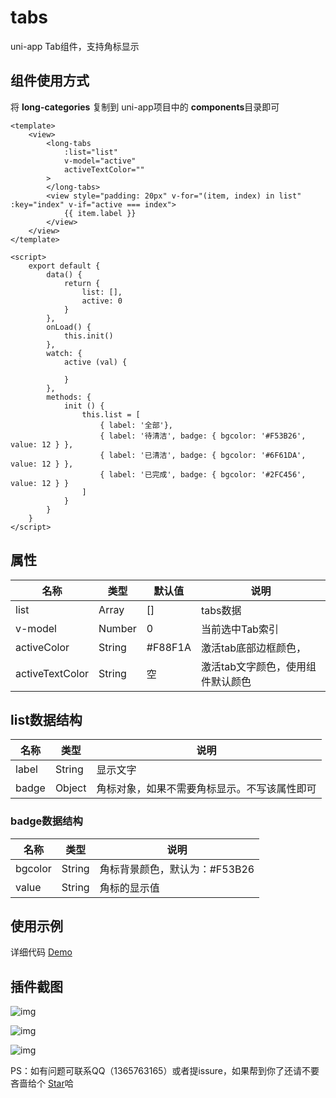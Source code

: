 # tabs
uni-app Tab组件，支持角标显示


## 组件使用方式

将 **long-categories** 复制到 uni-app项目中的 **components**目录即可

```vue
<template>
	<view>
		<long-tabs 
			:list="list"
			v-model="active"
			activeTextColor=""
		>
		</long-tabs>
		<view style="padding: 20px" v-for="(item, index) in list" :key="index" v-if="active === index">
			{{ item.label }}
		</view>
	</view>
</template>

<script>
	export default {
		data() {
			return {
				list: [],
				active: 0
			}
		},
		onLoad() {
			this.init()
		},
		watch: {
			active (val) {
				
			}
		},
		methods: {
			init () {
				this.list = [
					{ label: '全部'},
					{ label: '待清洁', badge: { bgcolor: '#F53B26', value: 12 } },
					{ label: '已清洁', badge: { bgcolor: '#6F61DA', value: 12 } },
					{ label: '已完成', badge: { bgcolor: '#2FC456', value: 12 } }
				]
			}
		}
	}
</script>

```

## 属性

| 名称            | 类型   | 默认值  | 说明                              |
| --------------- | ------ | ------- | --------------------------------- |
| list            | Array  | []      | tabs数据                          |
| v-model         | Number | 0       | 当前选中Tab索引                   |
| activeColor     | String | #F88F1A | 激活tab底部边框颜色，             |
| activeTextColor | String | 空      | 激活tab文字颜色，使用组件默认颜色 |


## list数据结构

| 名称  | 类型   | 说明                                         |
| ----- | ------ | -------------------------------------------- |
| label | String | 显示文字                                     |
| badge | Object | 角标对象，如果不需要角标显示。不写该属性即可 |

### badge数据结构

| 名称    | 类型   | 说明                          |
| ------- | ------ | ----------------------------- |
| bgcolor | String | 角标背景颜色，默认为：#F53B26 |
| value   | String | 角标的显示值                  |


## 使用示例

详细代码 [Demo](https://github.com/songhailong8174/categories)

## 插件截图

![img](https://cdn.jsdelivr.net/gh/songhailong8174/images/img/1.png)

![img](https://cdn.jsdelivr.net/gh/songhailong8174/images/img/2.png)

![img](https://cdn.jsdelivr.net/gh/songhailong8174/images/img/3.png)

PS：如有问题可联系QQ（1365763165）或者提issure，如果帮到你了还请不要吝啬给个 [Star](https://github.com/songhailong8174/categories)哈

